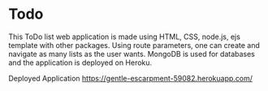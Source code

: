 # Todo
This ToDo list web application is made using HTML, CSS, node.js, ejs template with other packages. Using route parameters, one can create and navigate as many lists as the user wants. MongoDB is used for databases and the application is deployed on Heroku.

Deployed Application https://gentle-escarpment-59082.herokuapp.com/
